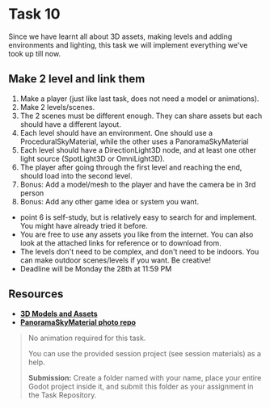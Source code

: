 # Task 10

Since we have learnt all about 3D assets, making levels and adding environments and lighting, this task we will implement everything we've took up till now.

## Make 2 level and link them

1. Make a player (just like last task, does not need a model or animations).
2. Make 2 levels/scenes.
3. The 2 scenes must be different enough. They can share assets but each should have a different layout.
4. Each level should have an environment. One should use a ProceduralSkyMaterial, while the other uses a PanoramaSkyMaterial
5. Each level should have a DirectionLight3D node, and at least one other light source (SpotLight3D or OmniLight3D).
6. The player after going through the first level and reaching the end, should load into the second level.
7. Bonus: Add a model/mesh to the player and have the camera be in 3rd person
8. Bonus: Add any other game idea or system you want.

- point 6 is self-study, but is relatively easy to search for and implement. You might have already tried it before.
- You are free to use any assets you like from the internet. You can also look at the attached links for reference or to download from.
- The levels don't need to be complex, and don't need to be indoors. You can make outdoor scenes/levels if you want. Be creative!
- Deadline will be Monday the 28th at 11:59 PM

## Resources

- **[3D Models and Assets](https://itch.io/game-assets/free/tag-3d)**
- **[PanoramaSkyMaterial photo repo](https://github.com/rpgwhitelock/AllSkyFree_Godot/tree/master)**


> No animation required for this task.
>
> You can use the provided session project (see session materials) as a help.
>
> **Submission:** Create a folder named with your name, place your entire Godot project inside it, and submit this folder as your assignment in the Task Repository.
